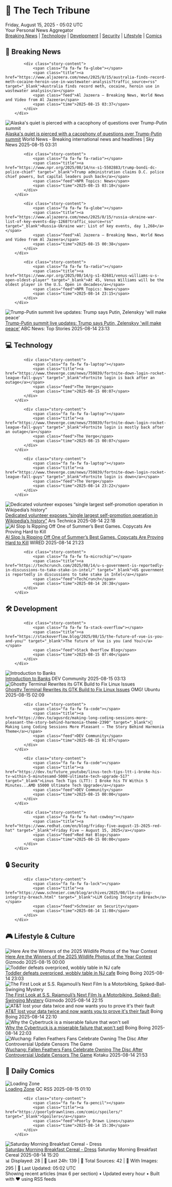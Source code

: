 <!-- Processing 54 RSS feeds at 2025-08-15 05:02:07 UTC -->
<!-- Processing: XKCD -->
<!-- Processing: Saturday Morning Breakfast Cereal -->
<!-- Processing: Garfield -->
<!-- Processing: Cyanide & Happiness -->
<!-- Processing: Girl Genius -->
<!-- Processing: CNN Breaking News -->
<!-- Processing: BBC Breaking News -->
<!-- Processing: NPR News -->
<!-- Processing: CBC News -->
<!-- Error processing https://rss.cbc.ca/lineup/topstories.xml: The read operation timed out -->
<!-- Processing: Reuters Top News -->
<!-- Processing: Associated Press Breaking -->
<!-- Processing: ABC News Breaking -->
<!-- Processing: NBC News Breaking -->
<!-- Processing: Sky News World -->
<!-- Processing: O'Reilly Radar -->
<!-- Processing: Slashdot -->
<!-- Processing: StackOverflow Blog -->
<!-- Processing: Linux.com -->
<!-- Processing: Red Hat Blog -->
<!-- Processing: Ubuntu Blog -->
<!-- Processing: GitHub Blog -->
<!-- Processing: DZone -->
<!-- Processing: Martin Fowler -->
<!-- Processing: Coding Horror -->
<!-- Processing: Lifehacker -->
<!-- Processing: Kotaku -->
<!-- Processing: Boing Boing -->
<!-- Processing: Schneier on Security -->
<!-- Generated 4 new posts out of 28 feeds processed -->
<div class="newspaper-header">
    <h1 class="newspaper-title">📰 The Tech Tribune</h1>
    <div class="newspaper-date">Friday, August 15, 2025 - 05:02 UTC</div>
    <div class="newspaper-subtitle">Your Personal News Aggregator</div>
</div>

<div class="newspaper-nav">
    <a href="#breaking">Breaking News</a> |
    <a href="#tech">Technology</a> |
    <a href="#dev">Development</a> |
    <a href="#security">Security</a> |
    <a href="#lifestyle">Lifestyle</a> |
    <a href="#webcomics">Comics</a>
</div>

<div class="news-section breaking-news" id="breaking">
<h2 class="section-header">🚨 Breaking News</h2>
<div class="stories-container">
<div class="story">
            
            <div class="story-content">
                <span class="fa fa-fw fa-globe"></span>
                <span class="title"><a href="https://www.aljazeera.com/news/2025/8/15/australia-finds-record-meth-cocaine-heroin-use-in-wastewater-analysis?traffic_source=rss" target="_blank">Australia finds record meth, cocaine, heroin use in wastewater analysis</a></span>
                <span class="feed">Al Jazeera – Breaking News, World News and Video from Al Jazeera</span>
                <span class="time">2025-08-15 03:37</span>
            </div>
        </div>
<div class="story">
            <img src="https://e3.365dm.com/25/08/1920x1080/skynews-alaska-whittier_6991202.jpg?20250815045458" alt="Alaska&#x27;s quiet is pierced with a cacophony of questions over Trump-Putin summit" class="story-image" loading="lazy" onerror="this.style.display='none'">
            <div class="story-content">
                <span class="fa fa-fw fa-satellite"></span>
                <span class="title"><a href="https://news.sky.com/story/alaskas-quiet-is-pierced-with-a-cacophony-of-questions-over-trump-putin-summit-13411944" target="_blank">Alaska&#x27;s quiet is pierced with a cacophony of questions over Trump-Putin summit</a></span>
                <span class="feed">World News - Breaking international news and headlines | Sky News</span>
                <span class="time">2025-08-15 03:31</span>
            </div>
        </div>
<div class="story">
            
            <div class="story-content">
                <span class="fa fa-fw fa-radio"></span>
                <span class="title"><a href="https://www.npr.org/2025/08/14/nx-s1-5502883/trump-bondi-dc-police-chief" target="_blank">Trump administration claims D.C. police chief powers, but capital leaders push back</a></span>
                <span class="feed">NPR Topics: News</span>
                <span class="time">2025-08-15 03:18</span>
            </div>
        </div>
<div class="story">
            
            <div class="story-content">
                <span class="fa fa-fw fa-globe"></span>
                <span class="title"><a href="https://www.aljazeera.com/news/2025/8/15/russia-ukraine-war-list-of-key-events-day-1268?traffic_source=rss" target="_blank">Russia-Ukraine war: List of key events, day 1,268</a></span>
                <span class="feed">Al Jazeera – Breaking News, World News and Video from Al Jazeera</span>
                <span class="time">2025-08-15 00:38</span>
            </div>
        </div>
<div class="story">
            
            <div class="story-content">
                <span class="fa fa-fw fa-radio"></span>
                <span class="title"><a href="https://www.npr.org/2025/08/14/g-s1-82681/venus-williams-u-s-open-oldest-player" target="_blank">At 45, Venus Williams will be the oldest player in the U.S. Open in decades</a></span>
                <span class="feed">NPR Topics: News</span>
                <span class="time">2025-08-14 23:15</span>
            </div>
        </div>
<div class="story">
            <img src="https://s.abcnews.com/images/Politics/trump-putin-02-gty-jef-250814_1755173515024_hpMain_4x3t_384.jpg" alt="Trump-Putin summit live updates: Trump says Putin, Zelenskyy &#x27;will make peace&#x27;" class="story-image" loading="lazy" onerror="this.style.display='none'">
            <div class="story-content">
                <span class="fa fa-fw fa-tv"></span>
                <span class="title"><a href="https://abcnews.go.com/Politics/live-updates/trump-putin-meeting-summit-alaska/?id=124656413" target="_blank">Trump-Putin summit live updates: Trump says Putin, Zelenskyy &#x27;will make peace&#x27;</a></span>
                <span class="feed">ABC News: Top Stories</span>
                <span class="time">2025-08-14 23:13</span>
            </div>
        </div>
</div>
</div>
<div class="news-section tech-news" id="tech">
<h2 class="section-header">💻 Technology</h2>
<div class="stories-container">
<div class="story">
            
            <div class="story-content">
                <span class="fa fa-fw fa-laptop"></span>
                <span class="title"><a href="https://www.theverge.com/news/759839/fortnite-down-login-rocket-league-fall-guys" target="_blank">Fortnite login is back after an outage</a></span>
                <span class="feed">The Verge</span>
                <span class="time">2025-08-15 00:07</span>
            </div>
        </div>
<div class="story">
            
            <div class="story-content">
                <span class="fa fa-fw fa-laptop"></span>
                <span class="title"><a href="https://www.theverge.com/news/759839/fortnite-down-login-rocket-league-fall-guys" target="_blank">Fortnite login is mostly back after an outage</a></span>
                <span class="feed">The Verge</span>
                <span class="time">2025-08-15 00:07</span>
            </div>
        </div>
<div class="story">
            
            <div class="story-content">
                <span class="fa fa-fw fa-laptop"></span>
                <span class="title"><a href="https://www.theverge.com/news/759839/fortnite-down-login-rocket-league-fall-guys" target="_blank">Fortnite login is down</a></span>
                <span class="feed">The Verge</span>
                <span class="time">2025-08-14 23:22</span>
            </div>
        </div>
<div class="story">
            <img src="https://cdn.arstechnica.net/wp-content/uploads/2025/08/GettyImages-2195019925-500x500-1755208218.jpg" alt="Dedicated volunteer exposes “single largest self-promotion operation in Wikipedia’s history”" class="story-image" loading="lazy" onerror="this.style.display='none'">
            <div class="story-content">
                <span class="fa fa-fw fa-cog"></span>
                <span class="title"><a href="https://arstechnica.com/culture/2025/08/why-was-the-most-translated-wikipedia-article-in-the-world-about-a-lover-of-aryan-culture/" target="_blank">Dedicated volunteer exposes “single largest self-promotion operation in Wikipedia’s history”</a></span>
                <span class="feed">Ars Technica</span>
                <span class="time">2025-08-14 22:18</span>
            </div>
        </div>
<div class="story">
            <img src="https://media.wired.com/photos/689cf64cf34ec0472c18f3a0/master/pass/AI-sSlop-Ripping-Off-Games-Peak-Culture-ScreenshotCaldera.png" alt="AI Slop Is Ripping Off One of Summer’s Best Games. Copycats Are Proving Hard to Kill" class="story-image" loading="lazy" onerror="this.style.display='none'">
            <div class="story-content">
                <span class="fa fa-fw fa-bolt"></span>
                <span class="title"><a href="https://www.wired.com/story/ai-slop-is-ripping-off-one-of-summers-best-games-fighting-back-is-harder-than-you-think/" target="_blank">AI Slop Is Ripping Off One of Summer’s Best Games. Copycats Are Proving Hard to Kill</a></span>
                <span class="feed">WIRED</span>
                <span class="time">2025-08-14 21:23</span>
            </div>
        </div>
<div class="story">
            
            <div class="story-content">
                <span class="fa fa-fw fa-microchip"></span>
                <span class="title"><a href="https://techcrunch.com/2025/08/14/u-s-government-is-reportedly-in-discussions-to-take-stake-in-intel/" target="_blank">US government is reportedly in discussions to take stake in Intel</a></span>
                <span class="feed">TechCrunch</span>
                <span class="time">2025-08-14 20:38</span>
            </div>
        </div>
</div>
</div>
<div class="news-section dev-news" id="dev">
<h2 class="section-header">🛠️ Development</h2>
<div class="stories-container">
<div class="story">
            
            <div class="story-content">
                <span class="fa fa-fw fa-stack-overflow"></span>
                <span class="title"><a href="https://stackoverflow.blog/2025/08/15/the-future-of-vue-is-you-and-you/" target="_blank">The future of Vue is you (and You)</a></span>
                <span class="feed">Stack Overflow Blog</span>
                <span class="time">2025-08-15 07:40</span>
            </div>
        </div>
<div class="story">
            <img src="https://media2.dev.to/dynamic/image/width=800%2Cheight=%2Cfit=scale-down%2Cgravity=auto%2Cformat=auto/https%3A%2F%2Fdev-to-uploads.s3.amazonaws.com%2Fuploads%2Farticles%2Fy8g3sup03wywh54075k5.png" alt="Introduction to Banks" class="story-image" loading="lazy" onerror="this.style.display='none'">
            <div class="story-content">
                <span class="fa fa-fw fa-code"></span>
                <span class="title"><a href="https://dev.to/madgan95/introduction-to-banks-4b3i" target="_blank">Introduction to Banks</a></span>
                <span class="feed">DEV Community</span>
                <span class="time">2025-08-15 03:13</span>
            </div>
        </div>
<div class="story">
            <img src="https://i0.wp.com/www.omgubuntu.co.uk/wp-content/uploads/2024/12/ghostty-logo.jpg?resize=406%2C232&amp;ssl=1" alt="Ghostty Terminal Rewrites its GTK Build to Fix Linux Issues" class="story-image" loading="lazy" onerror="this.style.display='none'">
            <div class="story-content">
                <span class="fa fa-fw fa-ubuntu"></span>
                <span class="title"><a href="https://www.omgubuntu.co.uk/2025/08/ghostty-terminal-gtk-rewrite-linux" target="_blank">Ghostty Terminal Rewrites its GTK Build to Fix Linux Issues</a></span>
                <span class="feed">OMG! Ubuntu</span>
                <span class="time">2025-08-15 02:09</span>
            </div>
        </div>
<div class="story">
            
            <div class="story-content">
                <span class="fa fa-fw fa-code"></span>
                <span class="title"><a href="https://dev.to/agusrdz/making-long-coding-sessions-more-pleasant-the-story-behind-harmonia-theme-2390" target="_blank">🎨 Making Long Coding Sessions More Pleasant — The Story Behind Harmonia Theme</a></span>
                <span class="feed">DEV Community</span>
                <span class="time">2025-08-15 01:07</span>
            </div>
        </div>
<div class="story">
            
            <div class="story-content">
                <span class="fa fa-fw fa-code"></span>
                <span class="title"><a href="https://dev.to/future_youtube/linus-tech-tips-ltt-i-broke-his-tv-within-5-minutesamd-5000-ultimate-tech-upgrade-517" target="_blank">Linus Tech Tips (LTT): I Broke his TV Within 5 Minutes...AMD $5000 Ultimate Tech Upgrade</a></span>
                <span class="feed">DEV Community</span>
                <span class="time">2025-08-15 00:00</span>
            </div>
        </div>
<div class="story">
            
            <div class="story-content">
                <span class="fa fa-fw fa-hat-cowboy"></span>
                <span class="title"><a href="https://www.redhat.com/en/blog/friday-five-august-15-2025-red-hat" target="_blank">Friday Five — August 15, 2025</a></span>
                <span class="feed">Red Hat Blog</span>
                <span class="time">2025-08-15 00:00</span>
            </div>
        </div>
</div>
</div>
<div class="news-section security-news" id="security">
<h2 class="section-header">🔒 Security</h2>
<div class="stories-container">
<div class="story">
            
            <div class="story-content">
                <span class="fa fa-fw fa-lock"></span>
                <span class="title"><a href="https://www.schneier.com/blog/archives/2025/08/llm-coding-integrity-breach.html" target="_blank">LLM Coding Integrity Breach</a></span>
                <span class="feed">Schneier on Security</span>
                <span class="time">2025-08-14 11:08</span>
            </div>
        </div>
</div>
</div>
<div class="news-section lifestyle-news" id="lifestyle">
<h2 class="section-header">🎮 Lifestyle & Culture</h2>
<div class="stories-container">
<div class="story">
            <img src="https://gizmodo.com/app/uploads/2025/08/sparringsaigas.jpg" alt="Here Are the Winners of the 2025 Wildlife Photos of the Year Contest" class="story-image" loading="lazy" onerror="this.style.display='none'">
            <div class="story-content">
                <span class="fa fa-fw fa-computer"></span>
                <span class="title"><a href="https://gizmodo.com/here-are-the-winners-of-the-2025-wildlife-photo-of-the-year-contest-2000643074" target="_blank">Here Are the Winners of the 2025 Wildlife Photos of the Year Contest</a></span>
                <span class="feed">Gizmodo</span>
                <span class="time">2025-08-15 00:00</span>
            </div>
        </div>
<div class="story">
            <img src="https://i0.wp.com/boingboing.net/wp-content/uploads/2025/08/hazelnut.jpg?fit=1200%2C920&amp;quality=60&amp;ssl=1" alt="Toddler defeats overpriced, wobbly table in NJ cafe" class="story-image" loading="lazy" onerror="this.style.display='none'">
            <div class="story-content">
                <span class="fa fa-fw fa-arrow-right"></span>
                <span class="title"><a href="https://boingboing.net/2025/08/14/toddler-defeats-overpriced-wobbly-table-in-nj-cafe.html" target="_blank">Toddler defeats overpriced, wobbly table in NJ cafe</a></span>
                <span class="feed">Boing Boing</span>
                <span class="time">2025-08-14 23:03</span>
            </div>
        </div>
<div class="story">
            <img src="https://gizmodo.com/app/uploads/2025/08/Globetrotter-SS-Rajamouli-X.jpg" alt="The First Look at S.S. Rajamouli’s Next Film Is a Motorbiking, Spiked-Ball-Swinging Mystery" class="story-image" loading="lazy" onerror="this.style.display='none'">
            <div class="story-content">
                <span class="fa fa-fw fa-computer"></span>
                <span class="title"><a href="https://gizmodo.com/ss-rajamouli-new-movie-rrr-globetrotter-trailer-2000643391" target="_blank">The First Look at S.S. Rajamouli’s Next Film Is a Motorbiking, Spiked-Ball-Swinging Mystery</a></span>
                <span class="feed">Gizmodo</span>
                <span class="time">2025-08-14 22:15</span>
            </div>
        </div>
<div class="story">
            <img src="https://i0.wp.com/boingboing.net/wp-content/uploads/2025/08/att-van.jpg?fit=1200%2C800&amp;quality=60&amp;ssl=1" alt="AT&amp;T lost your data twice and now wants you to prove it&#x27;s their fault" class="story-image" loading="lazy" onerror="this.style.display='none'">
            <div class="story-content">
                <span class="fa fa-fw fa-arrow-right"></span>
                <span class="title"><a href="https://boingboing.net/2025/08/14/att-lost-your-data-twice-and-now-wants-you-to-prove-its-their-fault.html" target="_blank">AT&amp;T lost your data twice and now wants you to prove it&#x27;s their fault</a></span>
                <span class="feed">Boing Boing</span>
                <span class="time">2025-08-14 22:10</span>
            </div>
        </div>
<div class="story">
            <img src="https://i0.wp.com/boingboing.net/wp-content/uploads/2025/03/cybertruck.jpeg?fit=1080%2C608&amp;quality=60&amp;ssl=1" alt="Why the Cybertruck is a miserable failure that won&#x27;t sell" class="story-image" loading="lazy" onerror="this.style.display='none'">
            <div class="story-content">
                <span class="fa fa-fw fa-arrow-right"></span>
                <span class="title"><a href="https://boingboing.net/2025/08/14/why-the-cybertruck-is-a-miserable-failure-that-wont-sell.html" target="_blank">Why the Cybertruck is a miserable failure that won&#x27;t sell</a></span>
                <span class="feed">Boing Boing</span>
                <span class="time">2025-08-14 22:03</span>
            </div>
        </div>
<div class="story">
            <img src="https://kotaku.com/app/uploads/2025/07/52f4008371eafeaaf7656c6fb1c68ed7.jpg" alt="Wuchang: Fallen Feathers Fans Celebrate Owning The Disc After Controversial Update Censors The Game" class="story-image" loading="lazy" onerror="this.style.display='none'">
            <div class="story-content">
                <span class="fa fa-fw fa-gamepad"></span>
                <span class="title"><a href="https://kotaku.com/wuchang-fallen-feathers-1-5-changes-censorship-game-pass-steam-2000617865" target="_blank">Wuchang: Fallen Feathers Fans Celebrate Owning The Disc After Controversial Update Censors The Game</a></span>
                <span class="feed">Kotaku</span>
                <span class="time">2025-08-14 21:53</span>
            </div>
        </div>
</div>
</div>
<div class="news-section webcomics-section" id="webcomics">
<h2 class="section-header">🎨 Daily Comics</h2>
<div class="stories-container">
<div class="story">
            <img src="http://www.questionablecontent.net/comics/5636.png" alt="Loading Zone" class="story-image" loading="lazy" onerror="this.style.display='none'">
            <div class="story-content">
                <span class="fa fa-fw fa-music"></span>
                <span class="title"><a href="http://questionablecontent.net/view.php?comic=5636" target="_blank">Loading Zone</a></span>
                <span class="feed">QC RSS</span>
                <span class="time">2025-08-15 01:10</span>
            </div>
        </div>
<div class="story">
            
            <div class="story-content">
                <span class="fa fa-fw fa-pencil"></span>
                <span class="title"><a href="https://poorlydrawnlines.com/comic/spoilers/" target="_blank">Spoilers</a></span>
                <span class="feed">Poorly Drawn Lines</span>
                <span class="time">2025-08-14 15:30</span>
            </div>
        </div>
<div class="story">
            <img src="https://www.smbc-comics.com/comics/1754968847-20250814.png" alt="Saturday Morning Breakfast Cereal - Dress" class="story-image" loading="lazy" onerror="this.style.display='none'">
            <div class="story-content">
                <span class="fa fa-fw fa-smile"></span>
                <span class="title"><a href="https://www.smbc-comics.com/comic/dress" target="_blank">Saturday Morning Breakfast Cereal - Dress</a></span>
                <span class="feed">Saturday Morning Breakfast Cereal</span>
                <span class="time">2025-08-14 15:20</span>
            </div>
        </div>
</div>
</div>

<div class="newspaper-footer">
    <div class="stats">
        📊 Displayed: 28 | 📅 Last 24h: 139 | 📡 Total Sources: 42 | 📸 With Images: 295 |
        🔄 Last Updated: 05:02 UTC
    </div>
    <div class="footer-note">
        Showing recent articles (max 6 per section) • Updated every hour • Built with ❤️ using RSS feeds
    </div>
</div>
